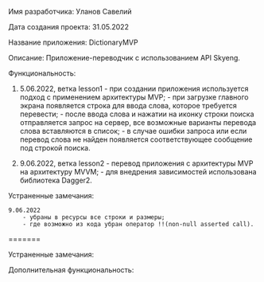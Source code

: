 
Имя разработчика: Уланов Савелий

Дата создания проекта: 31.05.2022

Название приложения: DictionaryMVP

Описание: Приложение-переводчик с использованием API Skyeng.

Функциональность:

1.	5.06.2022, ветка lesson1
		- при создании приложения используется подход с применением архитектуры MVP;
		- при загрузке главного экрана появляется строка для ввода слова, которое требуется перевести;
		- после ввода слова и нажатии на иконку строки поиска отправляется запрос на сервер, все возможные варианты перевода слова вставляются в список;
		- в случае ошибки запроса или если перевод слова не найден появляется соответствующее сообщение под строкой поиска.



1.	9.06.2022, ветка lesson2
		- перевод приложения с архитектуры MVP на архитектуру MVVM;
		- для внедрения зависимостей использована библиотека Dagger2.
 		
Устраненные замечания: 

	9.06.2022
		- убраны в ресурсы все строки и размеры;
		- где возможно из кода убран оператор !!(non-null asserted call).
=======
 		
Устраненные замечания: 

	
Дополнительная функциональность:

